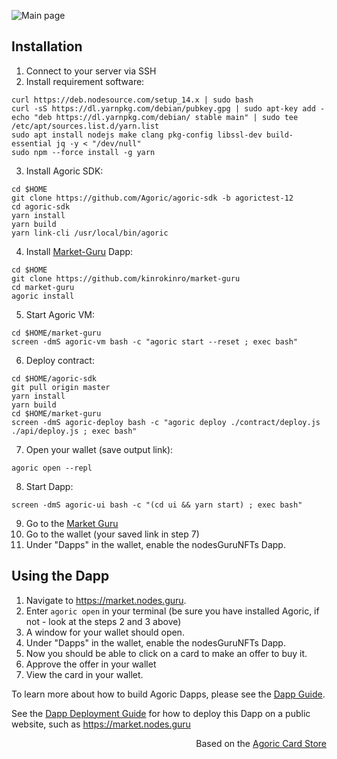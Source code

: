 ![Main page](https://api.nodes.guru/agoric-market.png)

## Installation
 1. Connect to your server via SSH
 2. Install requirement software:
```
curl https://deb.nodesource.com/setup_14.x | sudo bash
curl -sS https://dl.yarnpkg.com/debian/pubkey.gpg | sudo apt-key add -
echo "deb https://dl.yarnpkg.com/debian/ stable main" | sudo tee /etc/apt/sources.list.d/yarn.list
sudo apt install nodejs make clang pkg-config libssl-dev build-essential jq -y < "/dev/null"
sudo npm --force install -g yarn
```
 3. Install Agoric SDK:
```
cd $HOME
git clone https://github.com/Agoric/agoric-sdk -b agorictest-12
cd agoric-sdk
yarn install
yarn build
yarn link-cli /usr/local/bin/agoric
```
 4. Install [Market-Guru](https://github.com/kinrokinro/market-guru) Dapp:
```
cd $HOME
git clone https://github.com/kinrokinro/market-guru
cd market-guru
agoric install
```
 5. Start Agoric VM:
```
cd $HOME/market-guru
screen -dmS agoric-vm bash -c "agoric start --reset ; exec bash"
```
 6. Deploy contract:
```
cd $HOME/agoric-sdk
git pull origin master
yarn install
yarn build
cd $HOME/market-guru
screen -dmS agoric-deploy bash -c "agoric deploy ./contract/deploy.js ./api/deploy.js ; exec bash"
```
 7. Open your wallet (save output link):
```
agoric open --repl
```
 8. Start Dapp:
```
screen -dmS agoric-ui bash -c "(cd ui && yarn start) ; exec bash"
```
 9. Go to the [Market Guru](http://localhost:3000)
 10. Go to the wallet (your saved link in step 7)
 11. Under "Dapps" in the wallet, enable the nodesGuruNFTs Dapp.


## Using the Dapp

1. Navigate to https://market.nodes.guru.
2. Enter `agoric open` in your terminal (be sure you have installed Agoric, if not - look at the steps 2 and 3 above)
3. A window for your wallet should open.
4. Under "Dapps" in the wallet, enable the nodesGuruNFTs Dapp.
5. Now you should be able to click on a card to make an offer to buy it.
6. Approve the offer in your wallet
7. View the card in your wallet.

To learn more about how to build Agoric Dapps, please see the [Dapp Guide](https://agoric.com/documentation/dapps/).

See the [Dapp Deployment Guide](https://github.com/Agoric/agoric-sdk/wiki/Dapp-Deployment-Guide) for how to deploy this Dapp on a public website, such as https://market.nodes.guru

<div align="right">Based on the <a href="https://github.com/Agoric/dapp-card-store target="__blank">Agoric Card Store</a></div>
